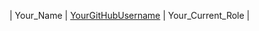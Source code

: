 <!--Make an edit and put your details-->

| Your_Name | [YourGitHubUsername](https://github.com/YourGitHubUsername) | Your_Current_Role |
